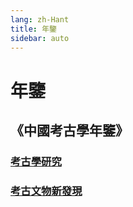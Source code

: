 ```yaml
---
lang: zh-Hant
title: 年鑒
sidebar: auto
---
```

# 年鑒
## 《中國考古學年鑒》
### [考古學研究](archaeological-research.md)
### [考古文物新發現](new-archaeological-find.md)